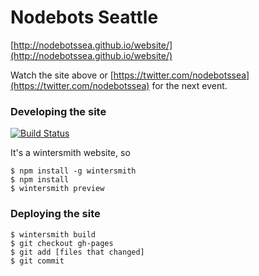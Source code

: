 # Nodebots Seattle

[http://nodebotssea.github.io/website/](http://nodebotssea.github.io/website/)

Watch the site above or [https://twitter.com/nodebotssea](https://twitter.com/nodebotssea) for the next event.

### Developing the site

[![Build Status](https://travis-ci.org/RussTheAerialist/nodebotsea-website.svg?branch=development)](https://travis-ci.org/RussTheAerialist/nodebotsea-website)

It's a wintersmith website, so 

```
$ npm install -g wintersmith
$ npm install
$ wintersmith preview
```

### Deploying the site

```
$ wintersmith build
$ git checkout gh-pages
$ git add [files that changed]
$ git commit
```
